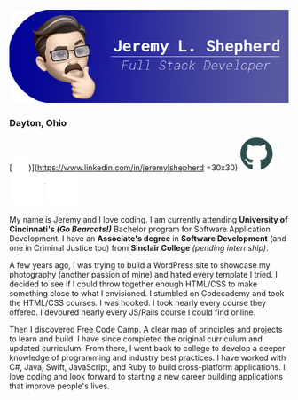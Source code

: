 ![ReadMe Banner](https://raw.githubusercontent.com/jeremylshepherd/jeremylshepherd/master/assets/ReadmeBanner.png)

### Dayton, Ohio

[<img src="https://raw.githubusercontent.com/jeremylshepherd/jeremylshepherd/master/assets/linkedin.svg" style="width:30px"/>)](https://www.linkedin.com/in/jeremylshepherd =30x30) [![Icon](https://raw.githubusercontent.com/jeremylshepherd/jeremylshepherd/master/assets/github.svg)](https://github.com/jeremylshepherd) [![Icon](https://raw.githubusercontent.com/jeremylshepherd/jeremylshepherd/master/assets/link.svg)](http://jeremylshepherd.github.io) [![Icon](https://raw.githubusercontent.com/jeremylshepherd/jeremylshepherd/master/assets/twitter.svg)](https://www.twitter.com/JeremyLShepherd)

My name is Jeremy and I love coding. I am currently attending **University of Cincinnati's _(Go Bearcats!)_** Bachelor program for Software Application Development. I have an **Associate's degree** in **Software Development** (and one in Criminal Justice too) from **Sinclair College** _(pending internship)_.

A few years ago, I was trying to build a WordPress site to showcase my photography (another passion of mine) and hated every template I tried. I decided to see if I could throw together enough HTML/CSS to make something close to what I envisioned. I stumbled on Codecademy and took the HTML/CSS courses. I was hooked. I took nearly every course they offered. I devoured nearly every JS/Rails course I could find online.

Then I discovered Free Code Camp. A clear map of principles and projects to learn and build. I have since completed the original curriculum and updated curriculum. From there, I went back to college to develop a deeper knowledge of programming and industry best practices. I have worked with C#, Java, Swift, JavaScript, and Ruby to build cross-platform applications. I love coding and look forward to starting a new career building applications that improve people's lives.

